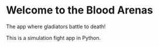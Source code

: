 Welcome to the Blood Arenas
===========
The app where gladiators battle to death!

This is a simulation fight app in Python.
